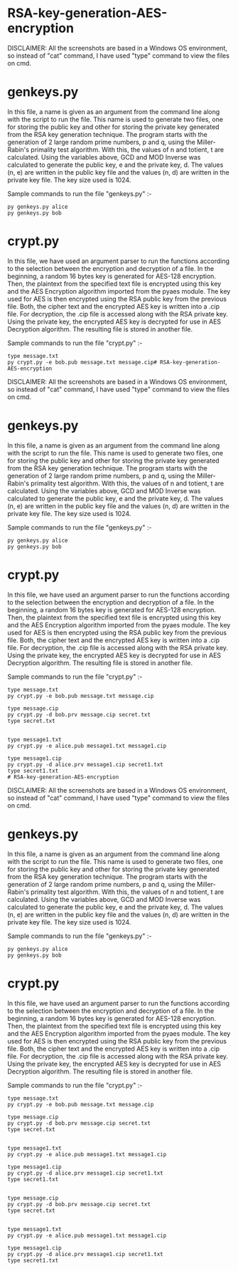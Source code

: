 # RSA-key-generation-AES-encryption

DISCLAIMER: All the screenshots are based in a Windows OS environment, so instead of "cat" command, I have used "type" command to view the files on cmd.

# genkeys.py

In this file, a name is given as an argument from the command line along with the script to run the file. This name is used to generate two files, one for storing the public key and other for storing the private key generated from the RSA key generation technique. The program starts with the generation of 2 large random prime numbers, p and q, using the Miller-Rabin's primality test algorithm. With this, the values of n and totient, t are calculated. Using the variables above, GCD and MOD Inverse was calculated to generate the public key, e and the private key, d. The values (n, e) are written in the public key file and the values (n, d) are written in the private key file. The key size used is 1024.

Sample commands to run the file "genkeys.py" :-

    py genkeys.py alice
    py genkeys.py bob

# crypt.py

In this file, we have used an argument parser to run the functions according to the selection between the encryption and decryption of a file. In the beginning, a random 16 bytes key is generated for AES-128 encryption. Then, the plaintext from the specified text file is encrypted using this key and the AES Encryption algorithm imported from the pyaes module. The key used for AES is then encrypted using the RSA public key from the previous file. Both, the cipher text and the encrypted AES key is written into a .cip file. For decryption, the .cip file is accessed along with the RSA private key. Using the private key, the encrypted AES key is decrypted for use in AES Decryption algorithm. The resulting file is stored in another file.

Sample commands to run the file "crypt.py" :-

    type message.txt
    py crypt.py -e bob.pub message.txt message.cip# RSA-key-generation-AES-encryption

DISCLAIMER: All the screenshots are based in a Windows OS environment, so instead of "cat" command, I have used "type" command to view the files on cmd.

# genkeys.py

In this file, a name is given as an argument from the command line along with the script to run the file. This name is used to generate two files, one for storing the public key and other for storing the private key generated from the RSA key generation technique. The program starts with the generation of 2 large random prime numbers, p and q, using the Miller-Rabin's primality test algorithm. With this, the values of n and totient, t are calculated. Using the variables above, GCD and MOD Inverse was calculated to generate the public key, e and the private key, d. The values (n, e) are written in the public key file and the values (n, d) are written in the private key file. The key size used is 1024.

Sample commands to run the file "genkeys.py" :-

    py genkeys.py alice
    py genkeys.py bob

# crypt.py

In this file, we have used an argument parser to run the functions according to the selection between the encryption and decryption of a file. In the beginning, a random 16 bytes key is generated for AES-128 encryption. Then, the plaintext from the specified text file is encrypted using this key and the AES Encryption algorithm imported from the pyaes module. The key used for AES is then encrypted using the RSA public key from the previous file. Both, the cipher text and the encrypted AES key is written into a .cip file. For decryption, the .cip file is accessed along with the RSA private key. Using the private key, the encrypted AES key is decrypted for use in AES Decryption algorithm. The resulting file is stored in another file.

Sample commands to run the file "crypt.py" :-

    type message.txt
    py crypt.py -e bob.pub message.txt message.cip

    type message.cip
    py crypt.py -d bob.prv message.cip secret.txt
    type secret.txt


    type message1.txt
    py crypt.py -e alice.pub message1.txt message1.cip

    type message1.cip
    py crypt.py -d alice.prv message1.cip secret1.txt
    type secret1.txt
    # RSA-key-generation-AES-encryption

DISCLAIMER: All the screenshots are based in a Windows OS environment, so instead of "cat" command, I have used "type" command to view the files on cmd.

# genkeys.py

In this file, a name is given as an argument from the command line along with the script to run the file. This name is used to generate two files, one for storing the public key and other for storing the private key generated from the RSA key generation technique. The program starts with the generation of 2 large random prime numbers, p and q, using the Miller-Rabin's primality test algorithm. With this, the values of n and totient, t are calculated. Using the variables above, GCD and MOD Inverse was calculated to generate the public key, e and the private key, d. The values (n, e) are written in the public key file and the values (n, d) are written in the private key file. The key size used is 1024.

Sample commands to run the file "genkeys.py" :-

    py genkeys.py alice
    py genkeys.py bob

# crypt.py

In this file, we have used an argument parser to run the functions according to the selection between the encryption and decryption of a file. In the beginning, a random 16 bytes key is generated for AES-128 encryption. Then, the plaintext from the specified text file is encrypted using this key and the AES Encryption algorithm imported from the pyaes module. The key used for AES is then encrypted using the RSA public key from the previous file. Both, the cipher text and the encrypted AES key is written into a .cip file. For decryption, the .cip file is accessed along with the RSA private key. Using the private key, the encrypted AES key is decrypted for use in AES Decryption algorithm. The resulting file is stored in another file.

Sample commands to run the file "crypt.py" :-

    type message.txt
    py crypt.py -e bob.pub message.txt message.cip

    type message.cip
    py crypt.py -d bob.prv message.cip secret.txt
    type secret.txt


    type message1.txt
    py crypt.py -e alice.pub message1.txt message1.cip

    type message1.cip
    py crypt.py -d alice.prv message1.cip secret1.txt
    type secret1.txt


    type message.cip
    py crypt.py -d bob.prv message.cip secret.txt
    type secret.txt


    type message1.txt
    py crypt.py -e alice.pub message1.txt message1.cip

    type message1.cip
    py crypt.py -d alice.prv message1.cip secret1.txt
    type secret1.txt
